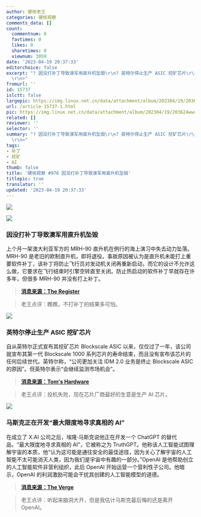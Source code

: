 ```yaml
---
author: 硬核老王
categories: 硬核观察
comments_data: []
count:
  commentnum: 0
  favtimes: 0
  likes: 0
  sharetimes: 0
  viewnum: 3059
date: '2023-04-19 20:37:33'
editorchoice: false
excerpt: "? 因没打补丁导致澳军用直升机坠毁\r\n? 英特尔停止生产 ASIC 挖矿芯片\r\n? 马斯克正在开发“最大限度地寻求真相的 AI”\r\n»
  \r\n»"
fromurl: ''
id: 15737
islctt: false
largepic: https://img.linux.net.cn/data/attachment/album/202304/19/203624wwclvwiheb5tlzwi.jpg
url: /article-15737-1.html
pic: https://img.linux.net.cn/data/attachment/album/202304/19/203624wwclvwiheb5tlzwi.jpg.thumb.jpg
related: []
reviewer: ''
selector: ''
summary: "? 因没打补丁导致澳军用直升机坠毁\r\n? 英特尔停止生产 ASIC 挖矿芯片\r\n? 马斯克正在开发“最大限度地寻求真相的 AI”\r\n»
  \r\n»"
tags:
- 补丁
- 挖矿
- AI
thumb: false
title: '硬核观察 #976 因没打补丁导致澳军用直升机坠毁'
titlepic: true
translator: ''
updated: '2023-04-19 20:37:33'
---
```


![](https://img.linux.net.cn/data/attachment/album/202304/19/203624wwclvwiheb5tlzwi.jpg)


![](https://img.linux.net.cn/data/attachment/album/202304/19/203633sn226pepa7g29i76.jpg)


### 因没打补丁导致澳军用直升机坠毁


上个月一架澳大利亚军方的 MRH-90 直升机在例行的海上演习中失去动力坠落。MRH-90 是老旧的欧制直升机，即将退役。事故原因被认为是直升机未能打上重要软件补丁，该补丁将防止飞行员对发动机关闭再重新启动，而它的设计不允许这么做，它要求在飞行结束时引擎空转直至关闭。防止热启动的软件补丁早就存在许多年，但很多 MRH-90 并没有打上补丁。



> 
> **[消息来源：The Register](https://www.theregister.com/2023/04/18/helicopter_crash_missing_software_patch/)**
> 
> 
> 



> 
> 老王点评：瞧瞧，不打补丁的结果多可怕。
> 
> 
> 


![](https://img.linux.net.cn/data/attachment/album/202304/19/203645eaafe11k1kkgexwq.jpg)


### 英特尔停止生产 ASIC 挖矿芯片


自从英特尔正式宣布其挖矿芯片 Blockscale ASIC 以来，仅仅过了一年，该公司就宣布其第一代 Blockscale 1000 系列芯片的寿命结束，而且没有宣布该芯片的任何后续世代。英特尔称，“公司更加关注 IDM 2.0 业务是终止 Blockscale ASIC 的原因”。但英特尔表示“会继续监测市场机会”。



> 
> **[消息来源：Tom's Hardware](https://www.tomshardware.com/news/intel-discontinues-bitcoin-mining-blockscale-chips-no-future-gens-announced)**
> 
> 
> 



> 
> 老王点评：投机失败，现在芯片厂商最好的生意是生产 AI 芯片。
> 
> 
> 


![](https://img.linux.net.cn/data/attachment/album/202304/19/203714kra7zt7h776i4h6y.jpg)


### 马斯克正在开发“最大限度地寻求真相的 AI”


在成立了 X.AI 公司之后，埃隆·马斯克说他正在开发一个 ChatGPT 的替代品，“最大限度地寻求真相的 AI”，它被称之为 TruthGPT。他称该人工智能试图理解宇宙的本质，他“认为这可能是通往安全的最佳途径，因为关心了解宇宙的人工智能不太可能消灭人类，因为我们是宇宙中有趣的一部分。”OpenAI 是他帮助创立的人工智能软件非营利组织，此后 OpenAI 开始运营一个营利性子公司。他暗示，OpenAI 的利润激励可能会干扰其创建的人工智能模型的道德。



> 
> **[消息来源：The Verge](https://www.theverge.com/2023/4/17/23687440/elon-musk-truthgpt-ai-chatgpt)**
> 
> 
> 



> 
> 老王点评：听起来脑洞大开，但是我估计马斯克最后悔的还是离开 OpenAI。
> 
> 
>